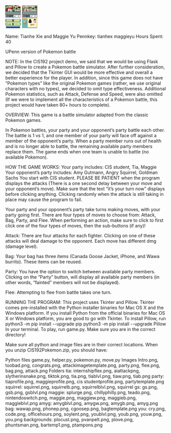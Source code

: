 <img src="https://github.com/maggie-yu-10/python-pokemon/blob/master/pokemon1.png?raw=true" width="48">
<img src="https://github.com/maggie-yu-10/python-pokemon/blob/master/pokemon2.png?raw=true" width="48">

Name: Tianhe Xie and Maggie Yu
Pennkey: tianhex maggieyu
Hours Spent: 40


UPenn version of Pokemon battle

NOTE: In the CIS192 project demo, we said that we would be using Flask and Pillow to create a Pokemon battle simulator. After further consideration, we decided that the Tkinter GUI would be more effective and overall a better experience for the player. In addition, since this game does not have “Pokemon types” like the original Pokemon games (rather, we use original characters with no types), we decided to omit type effectiveness. Additional Pokemon statistics, such as Attack, Defense and Speed, were also omitted (If we were to implement all the characteristics of a Pokemon battle, this project would have taken 80+ hours to complete).



OVERVIEW: This game is a battle simulator adapted from the classic Pokemon games. 

In Pokemon battles, your party and your opponent’s party battle each other. The battle is 1 vs 1, and one member of your party will face off against a member of the opponent’s party. When a party member runs out of health and is no longer able to battle, the remaining available party members replace them. The game ends when one team is unable to battle (no available Pokemon).



HOW THE GAME WORKS:
Your party includes: CIS student, Tia, Maggie
Your opponent’s party includes: Amy Gutmann, Angry Squirrel, Goldman Sachs
You start with CIS student. PLEASE BE PATIENT when the program displays the attacks (There is a one second delay between your move and your opponent’s move). Make sure that the text “it’s your turn now” displays before clicking anything. Clicking randomly when the attack is still taking in place may cause the program to fail.

Your party and your opponent’s party take turns making moves, with your party going first. There are four types of moves to choose from: Attack, Bag, Party, and Flee. When performing an action, make sure to click to first click one of the four types of moves, then the sub-buttons (if any)!

Attack: There are four attacks for each fighter. Clicking on one of these attacks will deal damage to the opponent. Each move has different dmg (damage level).

Bag: Your bag has three items (Canada Goose Jacket, iPhone, and Wawa burrito). These items can be reused.

Party: You have the option to switch between available party members. Clicking on the “Party” button, will display all available party members (in other words, “fainted” members will not be displayed).

Flee: Attempting to flee from battle takes one turn.



RUNNING THE PROGRAM: This project uses Tkinter and Pillow. Tkinter comes pre-installed with the Python installer binaries for Mac OS X and the Windows platform. If you install Python from the official binaries for Mac OS X or Windows platform, you are good to go with Tkinter. To install Pillow, run 
python3 -m pip install --upgrade pip
python3 -m pip install --upgrade Pillow
In your terminal. 
To play, run game.py. Make sure you are in the correct directory!

Make sure all python and image files are in their correct locations.
When you unzip CIS192Pokemon.zip, you should have:

Python files 
game.py, helper.py, pokemon.py, move.py
Images
Intro.png, toobad.png, congrats.png, attackimagetemplate.png, party.png, flee.png, bag.png, attack.png
Folders
tia: internshipflex.png, aiattackpng, slytherinsnake.png, tiktok.png, tia.png, tiablvl.png, tiaw.png, tiab.png
party: tiaprofile.png, maggieprofile.png, cis studentprofile.png, partytemplate.png
squirrel: squirrel.png, squirrelb.png, squirrelblvl.png, squirrel
gs: gs.png, gsb.png, gsblvl.png
maggie: splurge.png, chillyphilly.png, teado.png, nintendoswitch.png, maggie.png, maggiew.png, maggieb.png, maggieblvl.png
amyg: amygblvl.png, amygw.png, amygb.png, amyg.png
bag: wawap.png, phonep.png, cgoosep.png, bagtemplate.png
you: cry.png, code.png, officehours.png, soylent.png, youblvl.png, youb.png, youw.png, you.png
backgrounds: plocust.png, pvanpelt.png, plove.png, phuntsman.png, bartemp1.png, ptampons.png
